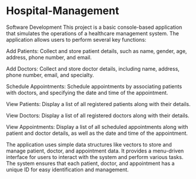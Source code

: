 # Hospital-Management
Software Development
This project is a basic console-based application that simulates the operations of a healthcare management system. The application allows users to perform several key functions:

Add Patients: Collect and store patient details, such as name, gender, age, address, phone number, and email.

Add Doctors: Collect and store doctor details, including name, address, phone number, email, and specialty.

Schedule Appointments: Schedule appointments by associating patients with doctors, and specifying the date and time of the appointment.

View Patients: Display a list of all registered patients along with their details.

View Doctors: Display a list of all registered doctors along with their details.

View Appointments: Display a list of all scheduled appointments along with patient and doctor details, as well as the date and time of the appointment.

The application uses simple data structures like vectors to store and manage patient, doctor, and appointment data. It provides a menu-driven interface for users to interact with the system and perform various tasks. The system ensures that each patient, doctor, and appointment has a unique ID for easy identification and management.
